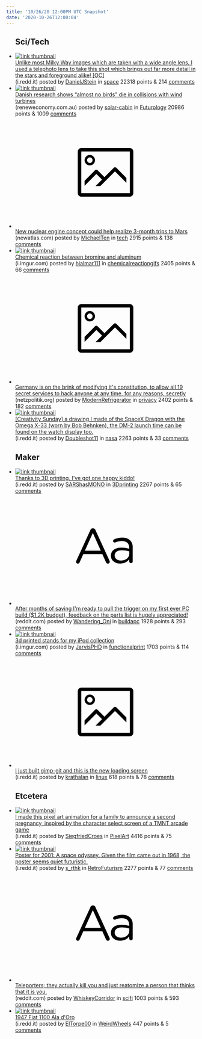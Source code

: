 ```yaml
---
title: '10/26/20 12:00PM UTC Snapshot'
date: '2020-10-26T12:00:04'
---
```

<ul>
<h2>Sci/Tech</h2>

<li><a href='https://i.redd.it/ewvzctt3sbv51.jpg'><img src='https://b.thumbs.redditmedia.com/oVClY8zZVIFp_5BR2eGPtCslJo5koEmI2ZyYOZbRA2E.jpg' alt='link thumbnail'></a><div><div class='linkTitle'><a href='https://i.redd.it/ewvzctt3sbv51.jpg'>Unlike most Milky Way images which are taken with a wide angle lens, I used a telephoto lens to take this shot which brings out far more detail in the stars and foreground alike! [OC]</a></div>(i.redd.it) posted by <a href='https://www.reddit.com/user/DanielJStein'>DanielJStein</a> in <a href='https://www.reddit.com/r/space'>space</a> 22318 points & 214 <a href='https://www.reddit.com/r/space/comments/ji3mxb/unlike_most_milky_way_images_which_are_taken_with/'>comments</a></div></li>

<li><a href='https://reneweconomy.com.au/danish-research-shows-almost-no-birds-die-in-collisions-with-wind-turbines-43335/'><img src='https://b.thumbs.redditmedia.com/qGjUXG0IcuC6Frazz1rNQMkL7YGrvmPgzqStbu1_nus.jpg' alt='link thumbnail'></a><div><div class='linkTitle'><a href='https://reneweconomy.com.au/danish-research-shows-almost-no-birds-die-in-collisions-with-wind-turbines-43335/'>Danish research shows “almost no birds" die in collisions with wind turbines</a></div>(reneweconomy.com.au) posted by <a href='https://www.reddit.com/user/solar-cabin'>solar-cabin</a> in <a href='https://www.reddit.com/r/Futurology'>Futurology</a> 20986 points & 1009 <a href='https://www.reddit.com/r/Futurology/comments/jhwo69/danish_research_shows_almost_no_birds_die_in/'>comments</a></div></li>

<li><a href='https://newatlas.com/space/nuclear-thermal-propulsion-ntp-nasa-unsc-tech-deep-space-travel/'><svg version='1.1' viewBox='-34 -14 104 64' preserveAspectRatio='xMidYMid meet' xmlns='http://www.w3.org/2000/svg' xmlns:xlink='http://www.w3.org/1999/xlink'>
    <title>link thumbnail</title>
    <path d='M32,4H4A2,2,0,0,0,2,6V30a2,2,0,0,0,2,2H32a2,2,0,0,0,2-2V6A2,2,0,0,0,32,4ZM4,30V6H32V30Z'></path>
    <path d='M8.92,14a3,3,0,1,0-3-3A3,3,0,0,0,8.92,14Zm0-4.6A1.6,1.6,0,1,1,7.33,11,1.6,1.6,0,0,1,8.92,9.41Z'></path>
    <path d='M22.78,15.37l-5.4,5.4-4-4a1,1,0,0,0-1.41,0L5.92,22.9v2.83l6.79-6.79L16,22.18l-3.75,3.75H15l8.45-8.45L30,24V21.18l-5.81-5.81A1,1,0,0,0,22.78,15.37Z'></path>
    </svg></a><div><div class='linkTitle'><a href='https://newatlas.com/space/nuclear-thermal-propulsion-ntp-nasa-unsc-tech-deep-space-travel/'>New nuclear engine concept could help realize 3-month trips to Mars</a></div>(newatlas.com) posted by <a href='https://www.reddit.com/user/MichaelTen'>MichaelTen</a> in <a href='https://www.reddit.com/r/tech'>tech</a> 2915 points & 138 <a href='https://www.reddit.com/r/tech/comments/jhx0n1/new_nuclear_engine_concept_could_help_realize/'>comments</a></div></li>

<li><a href='https://i.imgur.com/Wbr5DnG.gifv'><img src='https://a.thumbs.redditmedia.com/eY49RdWaxU31HoUPpA5Osihwz-lP1AZTHj51T1DT1s0.jpg' alt='link thumbnail'></a><div><div class='linkTitle'><a href='https://i.imgur.com/Wbr5DnG.gifv'>Chemical reaction between bromine and aluminum</a></div>(i.imgur.com) posted by <a href='https://www.reddit.com/user/hjalmar111'>hjalmar111</a> in <a href='https://www.reddit.com/r/chemicalreactiongifs'>chemicalreactiongifs</a> 2405 points & 66 <a href='https://www.reddit.com/r/chemicalreactiongifs/comments/jhyemj/chemical_reaction_between_bromine_and_aluminum/'>comments</a></div></li>

<li><a href='https://netzpolitik.org/2020/bundesregierung-beschliesst-staatstrojaner-fuer-alle-geheimdienste'><svg version='1.1' viewBox='-34 -14 104 64' preserveAspectRatio='xMidYMid meet' xmlns='http://www.w3.org/2000/svg' xmlns:xlink='http://www.w3.org/1999/xlink'>
    <title>link thumbnail</title>
    <path d='M32,4H4A2,2,0,0,0,2,6V30a2,2,0,0,0,2,2H32a2,2,0,0,0,2-2V6A2,2,0,0,0,32,4ZM4,30V6H32V30Z'></path>
    <path d='M8.92,14a3,3,0,1,0-3-3A3,3,0,0,0,8.92,14Zm0-4.6A1.6,1.6,0,1,1,7.33,11,1.6,1.6,0,0,1,8.92,9.41Z'></path>
    <path d='M22.78,15.37l-5.4,5.4-4-4a1,1,0,0,0-1.41,0L5.92,22.9v2.83l6.79-6.79L16,22.18l-3.75,3.75H15l8.45-8.45L30,24V21.18l-5.81-5.81A1,1,0,0,0,22.78,15.37Z'></path>
    </svg></a><div><div class='linkTitle'><a href='https://netzpolitik.org/2020/bundesregierung-beschliesst-staatstrojaner-fuer-alle-geheimdienste'>Germany is on the brink of modifying it's constitution, to allow all 19 secret services to hack anyone at any time, for any reasons, secretly</a></div>(netzpolitik.org) posted by <a href='https://www.reddit.com/user/ModernRefrigerator'>ModernRefrigerator</a> in <a href='https://www.reddit.com/r/privacy'>privacy</a> 2402 points & 182 <a href='https://www.reddit.com/r/privacy/comments/ji0mnm/germany_is_on_the_brink_of_modifying_its/'>comments</a></div></li>

<li><a href='https://i.redd.it/qgct68j45av51.jpg'><img src='https://b.thumbs.redditmedia.com/gF5i0RikQmOW3UbTzXvk1OfhQo5NLqLM_3TH3VaQkWM.jpg' alt='link thumbnail'></a><div><div class='linkTitle'><a href='https://i.redd.it/qgct68j45av51.jpg'>[Creativity Sunday] a drawing I made of the SpaceX Dragon with the Omega X-33 (worn by Bob Behnken), the DM-2 launch time can be found on the watch display too.</a></div>(i.redd.it) posted by <a href='https://www.reddit.com/user/Doubleshot11'>Doubleshot11</a> in <a href='https://www.reddit.com/r/nasa'>nasa</a> 2263 points & 33 <a href='https://www.reddit.com/r/nasa/comments/jhxqo0/creativity_sunday_a_drawing_i_made_of_the_spacex/'>comments</a></div></li>

<h2>Maker</h2>

<li><a href='https://i.redd.it/asqn1drjccv51.jpg'><img src='https://b.thumbs.redditmedia.com/6g7RG27n6iOqGOxKM4Rjwce1F_Pz_18JGLjZanFYnXw.jpg' alt='link thumbnail'></a><div><div class='linkTitle'><a href='https://i.redd.it/asqn1drjccv51.jpg'>Thanks to 3D printing, I've got one happy kiddo!</a></div>(i.redd.it) posted by <a href='https://www.reddit.com/user/SARShasMONO'>SARShasMONO</a> in <a href='https://www.reddit.com/r/3Dprinting'>3Dprinting</a> 2267 points & 65 <a href='https://www.reddit.com/r/3Dprinting/comments/ji5hif/thanks_to_3d_printing_ive_got_one_happy_kiddo/'>comments</a></div></li>

<li><a href='https://www.reddit.com/r/buildapc/comments/ji4glh/after_months_of_saving_im_ready_to_pull_the/'><svg version='1.1' viewBox='-34 -12 104 64' preserveAspectRatio='xMidYMid slice' xmlns='http://www.w3.org/2000/svg' xmlns:xlink='http://www.w3.org/1999/xlink'>
    <title>text link thumbnail</title>
    <path d='M12.19,8.84a1.45,1.45,0,0,0-1.4-1h-.12a1.46,1.46,0,0,0-1.42,1L1.14,26.56a1.29,1.29,0,0,0-.14.59,1,1,0,0,0,1,1,1.12,1.12,0,0,0,1.08-.77l2.08-4.65h11l2.08,4.59a1.24,1.24,0,0,0,1.12.83,1.08,1.08,0,0,0,1.08-1.08,1.64,1.64,0,0,0-.14-.57ZM6.08,20.71l4.59-10.22,4.6,10.22Z'>
    </path>
    <path d='M32.24,14.78A6.35,6.35,0,0,0,27.6,13.2a11.36,11.36,0,0,0-4.7,1,1,1,0,0,0-.58.89,1,1,0,0,0,.94.92,1.23,1.23,0,0,0,.39-.08,8.87,8.87,0,0,1,3.72-.81c2.7,0,4.28,1.33,4.28,3.92v.5a15.29,15.29,0,0,0-4.42-.61c-3.64,0-6.14,1.61-6.14,4.64v.05c0,2.95,2.7,4.48,5.37,4.48a6.29,6.29,0,0,0,5.19-2.48V26.9a1,1,0,0,0,1,1,1,1,0,0,0,1-1.06V19A5.71,5.71,0,0,0,32.24,14.78Zm-.56,7.7c0,2.28-2.17,3.89-4.81,3.89-1.94,0-3.61-1.06-3.61-2.86v-.06c0-1.8,1.5-3,4.2-3a15.2,15.2,0,0,1,4.22.61Z'>
    </path>
    </svg></a><div><div class='linkTitle'><a href='https://www.reddit.com/r/buildapc/comments/ji4glh/after_months_of_saving_im_ready_to_pull_the/'>After months of saving I'm ready to pull the trigger on my first ever PC build ($1.2K budget), feedback on the parts list is hugely appreciated!</a></div>(reddit.com) posted by <a href='https://www.reddit.com/user/Wandering_Oni'>Wandering_Oni</a> in <a href='https://www.reddit.com/r/buildapc'>buildapc</a> 1928 points & 293 <a href='https://www.reddit.com/r/buildapc/comments/ji4glh/after_months_of_saving_im_ready_to_pull_the/'>comments</a></div></li>

<li><a href='https://i.imgur.com/4HEfpq3.jpg'><img src='https://b.thumbs.redditmedia.com/fewTtT0nx_XzzxSxOgcKN5wTSxLx4R49lXJt5UcAVvE.jpg' alt='link thumbnail'></a><div><div class='linkTitle'><a href='https://i.imgur.com/4HEfpq3.jpg'>3d printed stands for my iPod collection</a></div>(i.imgur.com) posted by <a href='https://www.reddit.com/user/JarvisPHD'>JarvisPHD</a> in <a href='https://www.reddit.com/r/functionalprint'>functionalprint</a> 1703 points & 114 <a href='https://www.reddit.com/r/functionalprint/comments/jhyglt/3d_printed_stands_for_my_ipod_collection/'>comments</a></div></li>

<li><a href='https://i.redd.it/6wl6ipb14av51.jpg'><svg version='1.1' viewBox='-34 -14 104 64' preserveAspectRatio='xMidYMid meet' xmlns='http://www.w3.org/2000/svg' xmlns:xlink='http://www.w3.org/1999/xlink'>
    <title>link thumbnail</title>
    <path d='M32,4H4A2,2,0,0,0,2,6V30a2,2,0,0,0,2,2H32a2,2,0,0,0,2-2V6A2,2,0,0,0,32,4ZM4,30V6H32V30Z'></path>
    <path d='M8.92,14a3,3,0,1,0-3-3A3,3,0,0,0,8.92,14Zm0-4.6A1.6,1.6,0,1,1,7.33,11,1.6,1.6,0,0,1,8.92,9.41Z'></path>
    <path d='M22.78,15.37l-5.4,5.4-4-4a1,1,0,0,0-1.41,0L5.92,22.9v2.83l6.79-6.79L16,22.18l-3.75,3.75H15l8.45-8.45L30,24V21.18l-5.81-5.81A1,1,0,0,0,22.78,15.37Z'></path>
    </svg></a><div><div class='linkTitle'><a href='https://i.redd.it/6wl6ipb14av51.jpg'>I just built gimp-git and this is the new loading screen</a></div>(i.redd.it) posted by <a href='https://www.reddit.com/user/krathalan'>krathalan</a> in <a href='https://www.reddit.com/r/linux'>linux</a> 618 points & 78 <a href='https://www.reddit.com/r/linux/comments/jhxn0h/i_just_built_gimpgit_and_this_is_the_new_loading/'>comments</a></div></li>

<h2>Etcetera</h2>

<li><a href='https://i.redd.it/442jgv6mqav51.gif'><img src='https://b.thumbs.redditmedia.com/PCAS_d-huvIC_64DUUpbg61zdQL5lKOftRR5ODwIrAQ.jpg' alt='link thumbnail'></a><div><div class='linkTitle'><a href='https://i.redd.it/442jgv6mqav51.gif'>I made this pixel art animation for a family to announce a second pregnancy, inspired by the character select screen of a TMNT arcade game</a></div>(i.redd.it) posted by <a href='https://www.reddit.com/user/SiegfriedCroes'>SiegfriedCroes</a> in <a href='https://www.reddit.com/r/PixelArt'>PixelArt</a> 4416 points & 75 <a href='https://www.reddit.com/r/PixelArt/comments/jhzza9/i_made_this_pixel_art_animation_for_a_family_to/'>comments</a></div></li>

<li><a href='https://i.redd.it/mjny730pacv51.jpg'><img src='https://b.thumbs.redditmedia.com/Ggsnkfrg9zmKJB2RCsYqBrixzyN0h1Vr5j9Ur7Df5UI.jpg' alt='link thumbnail'></a><div><div class='linkTitle'><a href='https://i.redd.it/mjny730pacv51.jpg'>Poster for 2001: A space odyssey. Given the film came out in 1968, the poster seems quiet futuristic.</a></div>(i.redd.it) posted by <a href='https://www.reddit.com/user/s_rthk'>s_rthk</a> in <a href='https://www.reddit.com/r/RetroFuturism'>RetroFuturism</a> 2277 points & 77 <a href='https://www.reddit.com/r/RetroFuturism/comments/ji5c9y/poster_for_2001_a_space_odyssey_given_the_film/'>comments</a></div></li>

<li><a href='https://www.reddit.com/r/scifi/comments/jhxbqk/teleporters_they_actually_kill_you_and_just/'><svg version='1.1' viewBox='-34 -12 104 64' preserveAspectRatio='xMidYMid slice' xmlns='http://www.w3.org/2000/svg' xmlns:xlink='http://www.w3.org/1999/xlink'>
    <title>text link thumbnail</title>
    <path d='M12.19,8.84a1.45,1.45,0,0,0-1.4-1h-.12a1.46,1.46,0,0,0-1.42,1L1.14,26.56a1.29,1.29,0,0,0-.14.59,1,1,0,0,0,1,1,1.12,1.12,0,0,0,1.08-.77l2.08-4.65h11l2.08,4.59a1.24,1.24,0,0,0,1.12.83,1.08,1.08,0,0,0,1.08-1.08,1.64,1.64,0,0,0-.14-.57ZM6.08,20.71l4.59-10.22,4.6,10.22Z'>
    </path>
    <path d='M32.24,14.78A6.35,6.35,0,0,0,27.6,13.2a11.36,11.36,0,0,0-4.7,1,1,1,0,0,0-.58.89,1,1,0,0,0,.94.92,1.23,1.23,0,0,0,.39-.08,8.87,8.87,0,0,1,3.72-.81c2.7,0,4.28,1.33,4.28,3.92v.5a15.29,15.29,0,0,0-4.42-.61c-3.64,0-6.14,1.61-6.14,4.64v.05c0,2.95,2.7,4.48,5.37,4.48a6.29,6.29,0,0,0,5.19-2.48V26.9a1,1,0,0,0,1,1,1,1,0,0,0,1-1.06V19A5.71,5.71,0,0,0,32.24,14.78Zm-.56,7.7c0,2.28-2.17,3.89-4.81,3.89-1.94,0-3.61-1.06-3.61-2.86v-.06c0-1.8,1.5-3,4.2-3a15.2,15.2,0,0,1,4.22.61Z'>
    </path>
    </svg></a><div><div class='linkTitle'><a href='https://www.reddit.com/r/scifi/comments/jhxbqk/teleporters_they_actually_kill_you_and_just/'>Teleporters; they actually kill you and just reatomize a person that thinks that it is you.</a></div>(reddit.com) posted by <a href='https://www.reddit.com/user/WhiskeyCorridor'>WhiskeyCorridor</a> in <a href='https://www.reddit.com/r/scifi'>scifi</a> 1003 points & 593 <a href='https://www.reddit.com/r/scifi/comments/jhxbqk/teleporters_they_actually_kill_you_and_just/'>comments</a></div></li>

<li><a href='https://i.redd.it/e1vaa52k1cv51.jpg'><img src='https://b.thumbs.redditmedia.com/RaGf9MW9TCnJZdaSNIp2QwUHeN0ncvhXvbycGR2Q1Sg.jpg' alt='link thumbnail'></a><div><div class='linkTitle'><a href='https://i.redd.it/e1vaa52k1cv51.jpg'>1947 Fiat 1100 Ala d'Oro</a></div>(i.redd.it) posted by <a href='https://www.reddit.com/user/ElTorpe00'>ElTorpe00</a> in <a href='https://www.reddit.com/r/WeirdWheels'>WeirdWheels</a> 447 points & 5 <a href='https://www.reddit.com/r/WeirdWheels/comments/ji4i3h/1947_fiat_1100_ala_doro/'>comments</a></div></li>

</ul>
